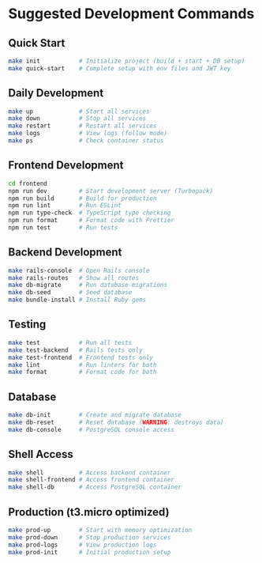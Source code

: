 # Suggested Development Commands

## Quick Start
```bash
make init           # Initialize project (build + start + DB setup)
make quick-start    # Complete setup with env files and JWT key
```

## Daily Development
```bash
make up             # Start all services
make down           # Stop all services
make restart        # Restart all services
make logs           # View logs (follow mode)
make ps             # Check container status
```

## Frontend Development
```bash
cd frontend
npm run dev         # Start development server (Turbopack)
npm run build       # Build for production
npm run lint        # Run ESLint
npm run type-check  # TypeScript type checking
npm run format      # Format code with Prettier
npm run test        # Run tests
```

## Backend Development
```bash
make rails-console  # Open Rails console
make rails-routes   # Show all routes
make db-migrate     # Run database migrations
make db-seed        # Seed database
make bundle-install # Install Ruby gems
```

## Testing
```bash
make test           # Run all tests
make test-backend   # Rails tests only
make test-frontend  # Frontend tests only
make lint           # Run linters for both
make format         # Format code for both
```

## Database
```bash
make db-init        # Create and migrate database
make db-reset       # Reset database (WARNING: destroys data)
make db-console     # PostgreSQL console access
```

## Shell Access
```bash
make shell          # Access backend container
make shell-frontend # Access frontend container
make shell-db       # Access PostgreSQL container
```

## Production (t3.micro optimized)
```bash
make prod-up        # Start with memory optimization
make prod-down      # Stop production services
make prod-logs      # View production logs
make prod-init      # Initial production setup
```